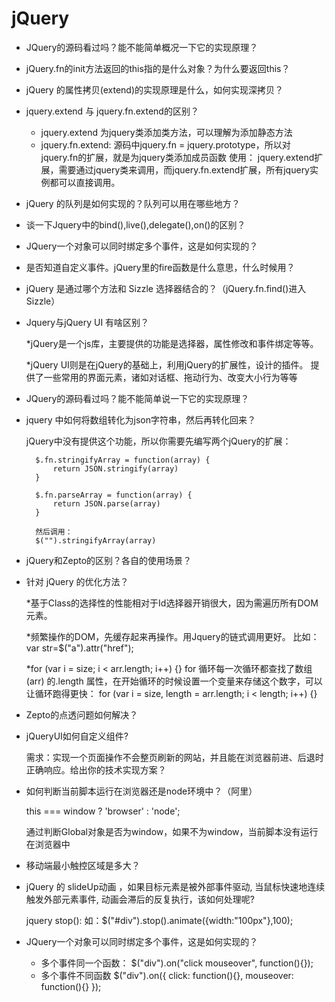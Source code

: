 # jQuery

- JQuery的源码看过吗？能不能简单概况一下它的实现原理？

- jQuery.fn的init方法返回的this指的是什么对象？为什么要返回this？

- jQuery 的属性拷贝(extend)的实现原理是什么，如何实现深拷贝？

- jquery.extend 与 jquery.fn.extend的区别？

    * jquery.extend 为jquery类添加类方法，可以理解为添加静态方法
    * jquery.fn.extend:
        源码中jquery.fn = jquery.prototype，所以对jquery.fn的扩展，就是为jquery类添加成员函数
    使用：
    jquery.extend扩展，需要通过jquery类来调用，而jquery.fn.extend扩展，所有jquery实例都可以直接调用。

- jQuery 的队列是如何实现的？队列可以用在哪些地方？

- 谈一下Jquery中的bind(),live(),delegate(),on()的区别？

- JQuery一个对象可以同时绑定多个事件，这是如何实现的？

- 是否知道自定义事件。jQuery里的fire函数是什么意思，什么时候用？

- jQuery 是通过哪个方法和 Sizzle 选择器结合的？（jQuery.fn.find()进入Sizzle）

- Jquery与jQuery UI 有啥区别？

    *jQuery是一个js库，主要提供的功能是选择器，属性修改和事件绑定等等。

    *jQuery UI则是在jQuery的基础上，利用jQuery的扩展性，设计的插件。
     提供了一些常用的界面元素，诸如对话框、拖动行为、改变大小行为等等

- JQuery的源码看过吗？能不能简单说一下它的实现原理？

- jquery 中如何将数组转化为json字符串，然后再转化回来？

    jQuery中没有提供这个功能，所以你需要先编写两个jQuery的扩展：

        $.fn.stringifyArray = function(array) {
            return JSON.stringify(array)
        }

        $.fn.parseArray = function(array) {
            return JSON.parse(array)
        }

        然后调用：
        $("").stringifyArray(array)

- jQuery和Zepto的区别？各自的使用场景？

- 针对 jQuery 的优化方法？

    *基于Class的选择性的性能相对于Id选择器开销很大，因为需遍历所有DOM元素。

    *频繁操作的DOM，先缓存起来再操作。用Jquery的链式调用更好。
    比如：var str=$("a").attr("href");

    *for (var i = size; i < arr.length; i++) {}
    for 循环每一次循环都查找了数组 (arr) 的.length 属性，在开始循环的时候设置一个变量来存储这个数字，可以让循环跑得更快：
    for (var i = size, length = arr.length; i < length; i++) {}

- Zepto的点透问题如何解决？

- jQueryUI如何自定义组件?

    需求：实现一个页面操作不会整页刷新的网站，并且能在浏览器前进、后退时正确响应。给出你的技术实现方案？

- 如何判断当前脚本运行在浏览器还是node环境中？（阿里）

    this === window ? 'browser' : 'node';

    通过判断Global对象是否为window，如果不为window，当前脚本没有运行在浏览器中

- 移动端最小触控区域是多大？

- jQuery 的 slideUp动画 ，如果目标元素是被外部事件驱动, 当鼠标快速地连续触发外部元素事件, 动画会滞后的反复执行，该如何处理呢?

    jquery stop(): 如：$("#div").stop().animate({width:"100px"},100);

- JQuery一个对象可以同时绑定多个事件，这是如何实现的？

    * 多个事件同一个函数：
        $("div").on("click mouseover", function(){});
    * 多个事件不同函数
        $("div").on({
            click: function(){},
            mouseover: function(){}
        });
